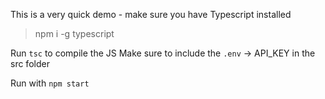 This is a very quick demo - make sure you have Typescript installed

> npm i -g typescript

Run `tsc` to compile the JS
Make sure to include the `.env` -> API_KEY in the src folder

Run with `npm start`
